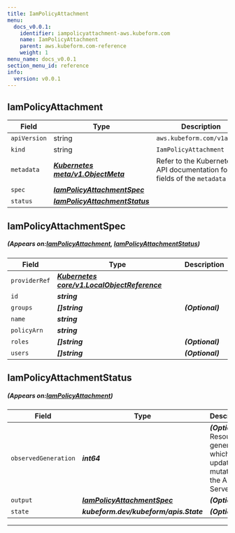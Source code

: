 ```yaml
---
title: IamPolicyAttachment
menu:
  docs_v0.0.1:
    identifier: iampolicyattachment-aws.kubeform.com
    name: IamPolicyAttachment
    parent: aws.kubeform.com-reference
    weight: 1
menu_name: docs_v0.0.1
section_menu_id: reference
info:
  version: v0.0.1
---
```


## IamPolicyAttachment
| Field | Type | Description |
| ------ | ----- | ----------- |
| `apiVersion` | string | `aws.kubeform.com/v1alpha1` |
|    `kind` | string | `IamPolicyAttachment` |
| `metadata` | ***[Kubernetes meta/v1.ObjectMeta](https://kubernetes.io/docs/reference/generated/kubernetes-api/v1.13/#objectmeta-v1-meta)***|Refer to the Kubernetes API documentation for the fields of the `metadata` field.|
| `spec` | ***[IamPolicyAttachmentSpec](#IamPolicyAttachmentSpec)***||
| `status` | ***[IamPolicyAttachmentStatus](#IamPolicyAttachmentStatus)***||
## IamPolicyAttachmentSpec
##### (Appears on:[IamPolicyAttachment](#IamPolicyAttachment), [IamPolicyAttachmentStatus](#IamPolicyAttachmentStatus))
| Field | Type | Description |
| ------ | ----- | ----------- |
| `providerRef` | ***[Kubernetes core/v1.LocalObjectReference](https://kubernetes.io/docs/reference/generated/kubernetes-api/v1.13/#localobjectreference-v1-core)***||
| `id` | ***string***||
| `groups` | ***[]string***| ***(Optional)*** |
| `name` | ***string***||
| `policyArn` | ***string***||
| `roles` | ***[]string***| ***(Optional)*** |
| `users` | ***[]string***| ***(Optional)*** |
## IamPolicyAttachmentStatus
##### (Appears on:[IamPolicyAttachment](#IamPolicyAttachment))
| Field | Type | Description |
| ------ | ----- | ----------- |
| `observedGeneration` | ***int64***| ***(Optional)*** Resource generation, which is updated on mutation by the API Server.|
| `output` | ***[IamPolicyAttachmentSpec](#IamPolicyAttachmentSpec)***| ***(Optional)*** |
| `state` | ***kubeform.dev/kubeform/apis.State***| ***(Optional)*** |
---
